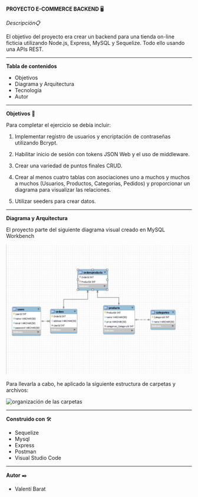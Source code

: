 **PROYECTO E-COMMERCE BACKEND** 🖥️

*Descripción*📋

El objetivo del proyecto era crear un backend para una tienda on-line ficticia utilizando Node.js, Express, MySQL y Sequelize. Todo ello usando una APIs REST.

* * *

**Tabla de contenidos**

- Objetivos
- Diagrama y Arquitectura
- Tecnología
- Autor

* * *

**Objetivos** 🎯

Para completar el ejercicio se debía incluir:

1. Implementar registro de usuarios y encriptación de contraseñas utilizando Bcrypt.

2. Habilitar inicio de sesión con tokens JSON Web y el uso de middleware.

3.  Crear una variedad de puntos finales CRUD.

4. Crear al menos cuatro tablas con asociaciones uno a muchos y muchos a muchos (Usuarios, Productos, Categorías, Pedidos) y proporcionar un diagrama para visualizar las relaciones.

5. Utilizar seeders para crear datos.

* * *

**Diagrama y Arquitectura**

El proyecto parte del siguiente diagrama visual creado en MySQL Workbench

![Diagrama de la base de datos](/media/Diagrama.png)

Para llevarla a cabo, he aplicado la siguiente estructura de carpetas y archivos:

![organización de las carpetas](/media/Organizaci%C3%B3n.png)

* * *

**Construido con** 🛠️

- Sequelize
- Mysql
- Express
- Postman
- Visual Studio Code

* * *

**Autor** ✒️

- Valentí Barat
